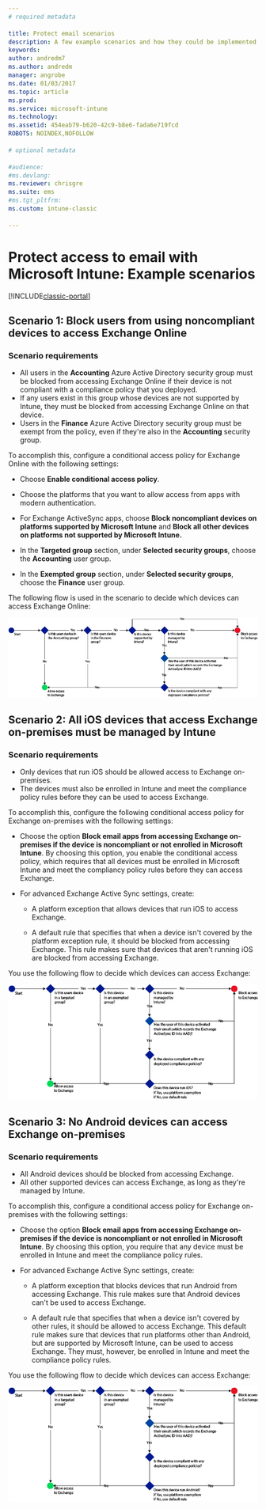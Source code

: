 ```yaml
---
# required metadata

title: Protect email scenarios 
description: A few example scenarios and how they could be implemented with conditional access.
keywords:
author: andredm7
ms.author: andredm
manager: angrobe
ms.date: 01/03/2017
ms.topic: article
ms.prod:
ms.service: microsoft-intune
ms.technology:
ms.assetid: 454eab79-b620-42c9-b8e6-fada6e719fcd
ROBOTS: NOINDEX,NOFOLLOW

# optional metadata

#audience:
#ms.devlang:
ms.reviewer: chrisgre
ms.suite: ems
#ms.tgt_pltfrm:
ms.custom: intune-classic

---
```


# Protect access to email with Microsoft Intune: Example scenarios

[!INCLUDE[classic-portal](../includes/classic-portal.md)]

## Scenario 1: Block users from using noncompliant devices to access Exchange Online
### Scenario requirements
- All users in the **Accounting** Azure Active Directory security group must be blocked from accessing Exchange Online if their device is not compliant with a compliance policy that you deployed.
- If any users exist in this group whose devices are not supported by Intune, they must be blocked from accessing Exchange Online on that device.
- Users in the **Finance** Azure Active Directory security group must be exempt from the policy, even if they're also in the **Accounting** security group.

To accomplish this, configure a conditional access policy for Exchange Online with the following settings:

- Choose **Enable conditional access policy**.

- Choose the platforms that you want to allow access from apps with modern authentication.
- For Exchange ActiveSync apps, choose **Block noncompliant devices on platforms supported by Microsoft Intune** and **Block all other devices on platforms not supported by Microsoft Intune.**
-   In the **Targeted group** section, under **Selected security groups**, choose the **Accounting** user group.

-   In the **Exempted group** section, under **Selected security groups**, choose the **Finance** user group.


The following flow is used in the scenario to decide which devices can access Exchange Online:

![Device access flow](./media/ConditionalAccess8-5.png)

## Scenario 2: All iOS devices that access Exchange on-premises must be managed by Intune
### Scenario requirements
- Only devices that run iOS should be allowed access to Exchange on-premises.
- The devices must also be enrolled in Intune and meet the compliance policy rules before they can be used to access Exchange.

To accomplish this, configure the following conditional access policy for Exchange on-premises with the following settings:

- Choose the option **Block email apps from accessing Exchange on-premises if the device is noncompliant or not enrolled in Microsoft Intune**. By choosing this option, you enable the conditional access policy, which requires that all devices must be enrolled in Microsoft Intune and meet the compliancy policy rules before they can access Exchange.

- For advanced Exchange Active Sync settings, create:

  -   A platform exception that allows devices that run iOS to access Exchange.   

  -   A default rule that specifies that when a device isn't covered by the platform exception rule, it should be blocked from accessing Exchange. This rule makes sure that devices that aren't running iOS are blocked from accessing Exchange.

You use the following flow to decide which devices can access Exchange:

![Device access flow](./media/ConditionalAccess8-3.png)

## Scenario 3: No Android devices can access Exchange on-premises
### Scenario requirements
- All Android devices should be blocked from accessing Exchange.
- All other supported devices can access Exchange, as long as they're managed by Intune.

To accomplish this, configure a conditional access policy for Exchange on-premises with the following settings:

-   Choose the option **Block email apps from accessing Exchange on-premises if the device is noncompliant or not enrolled in Microsoft Intune**. By choosing this option, you require that any device must be enrolled in Intune and meet the compliance policy rules.

- For advanced Exchange Active Sync settings, create:
  -   A platform exception that blocks devices that run Android from accessing Exchange. This rule makes sure that Android devices can't be used to access Exchange.

  -   A default rule that specifies that when a device isn't covered by other rules, it should be allowed to access Exchange. This default rule makes sure that devices that run platforms other than Android, but are supported by Microsoft Intune, can be used to access Exchange. They must, however, be enrolled in Intune and meet the compliance policy rules.

You use the following flow to decide which devices can access Exchange:

![Device access flow](./media/ConditionalAccess8-4.png)
